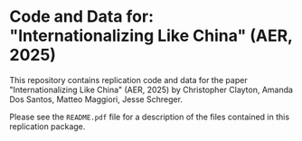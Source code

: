 # Code and Data for: "Internationalizing Like China" (AER, 2025)

This repository contains replication code and data for the paper "Internationalizing Like China" (AER, 2025) by Christopher Clayton, Amanda Dos Santos, Matteo Maggiori, Jesse Schreger. 

Please see the `README.pdf` file for a description of the files contained in this replication package.
